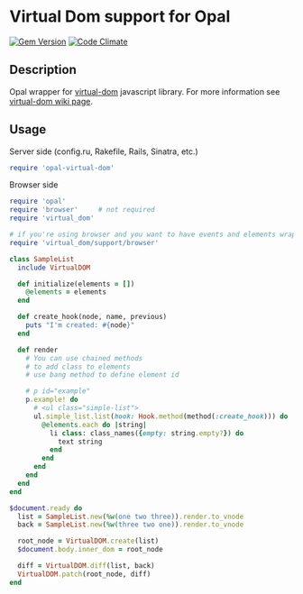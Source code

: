 # Virtual Dom support for Opal
[![Gem Version](https://badge.fury.io/rb/opal-virtual-dom.svg)](http://badge.fury.io/rb/opal-virtual-dom)
[![Code Climate](https://codeclimate.com/github/fazibear/opal-virtual-dom/badges/gpa.svg)](https://codeclimate.com/github/fazibear/opal-virtual-dom)

## Description

Opal wrapper for [virtual-dom](https://github.com/Matt-Esch/virtual-dom) javascript library. For more information see [virtual-dom wiki page](https://github.com/Matt-Esch/virtual-dom/wiki).

## Usage

Server side (config.ru, Rakefile, Rails, Sinatra, etc.)

```ruby
require 'opal-virtual-dom'
```

Browser side

```ruby
require 'opal'
require 'browser'     # not required
require 'virtual_dom'

# if you're using browser and you want to have events and elements wrapped
require 'virtual_dom/support/browser'

class SampleList
  include VirtualDOM

  def initialize(elements = [])
    @elements = elements
  end

  def create_hook(node, name, previous)
    puts "I'm created: #{node}"
  end

  def render
    # You can use chained methods
    # to add class to elements
    # use bang method to define element id

    # p id="example"
    p.example! do
      # <ul class="simple-list">
      ul.simple_list.list(hook: Hook.method(method(:create_hook))) do
        @elements.each do |string|
          li class: class_names({empty: string.empty?}) do
            text string
          end
        end
      end
    end
  end
end

$document.ready do
  list = SampleList.new(%w(one two three)).render.to_vnode
  back = SampleList.new(%w(three two one)).render.to_vnode

  root_node = VirtualDOM.create(list)
  $document.body.inner_dom = root_node

  diff = VirtualDOM.diff(list, back)
  VirtualDOM.patch(root_node, diff)
end
```
